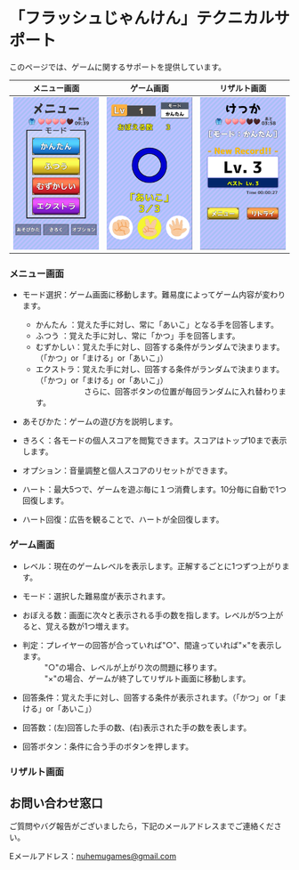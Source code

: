 # 「フラッシュじゃんけん」テクニカルサポート

このページでは、ゲームに関するサポートを提供しています。

|メニュー画面|ゲーム画面|リザルト画面|
|:---:|:---:|:---:|
|<img src="https://github.com/NuhemuGames/TechnicalSupport/blob/main/docs/FlashRPC/imgs/MenuScene.png?raw=true" width="320px">|<img src="https://github.com/NuhemuGames/TechnicalSupport/blob/main/docs/FlashRPC/imgs/GameScene.png?raw=true" width="320px">|<img src="https://github.com/NuhemuGames/TechnicalSupport/blob/main/docs/FlashRPC/imgs/ResultScene.png?raw=true" width="320px">|


### メニュー画面

- モード選択：ゲーム画面に移動します。難易度によってゲーム内容が変わります。
    - かんたん  ：覚えた手に対し、常に「あいこ」となる手を回答します。
    - ふつう    ：覚えた手に対し、常に「かつ」手を回答します。
    - むずかしい：覚えた手に対し、回答する条件がランダムで決まります。（「かつ」or「まける」or「あいこ」）
    - エクストラ：覚えた手に対し、回答する条件がランダムで決まります。（「かつ」or「まける」or「あいこ」）<br>
&nbsp;&nbsp;&nbsp;&nbsp;&nbsp;&nbsp;&nbsp;&nbsp;&nbsp;&nbsp;&nbsp;&nbsp;&nbsp;&nbsp;&nbsp;&nbsp;&nbsp;&nbsp;&nbsp;&nbsp;&nbsp;&nbsp;さらに、回答ボタンの位置が毎回ランダムに入れ替わります。

- あそびかた：ゲームの遊び方を説明します。

- きろく：各モードの個人スコアを閲覧できます。スコアはトップ10まで表示します。

- オプション：音量調整と個人スコアのリセットができます。

- ハート：最大5つで、ゲームを遊ぶ毎に１つ消費します。10分毎に自動で1つ回復します。

- ハート回復：広告を観ることで、ハートが全回復します。

### ゲーム画面

- レベル：現在のゲームレベルを表示します。正解するごとに1つずつ上がります。

- モード：選択した難易度が表示されます。

- おぼえる数：画面に次々と表示される手の数を指します。レベルが5つ上がると、覚える数が1つ増えます。

- 判定：プレイヤーの回答が合っていれば"○"、間違っていれば"×"を表示します。<br>
&nbsp;&nbsp;&nbsp;&nbsp;&nbsp;&nbsp;&nbsp;&nbsp;&nbsp;&nbsp;"○"の場合、レベルが上がり次の問題に移ります。<br>
&nbsp;&nbsp;&nbsp;&nbsp;&nbsp;&nbsp;&nbsp;&nbsp;&nbsp;&nbsp;"×"の場合、ゲームが終了してリザルト画面に移動します。

- 回答条件：覚えた手に対し、回答する条件が表示されます。（「かつ」or「まける」or「あいこ」）

- 回答数：(左)回答した手の数、(右)表示された手の数を表します。

- 回答ボタン：条件に合う手のボタンを押します。

### リザルト画面

## お問い合わせ窓口

ご質問やバグ報告がございましたら，下記のメールアドレスまでご連絡ください。

Eメールアドレス：nuhemugames@gmail.com